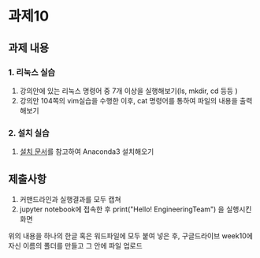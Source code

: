 # 과제10

## 과제 내용
### 1. 리눅스 실습
1. 강의안에 있는 리눅스 명령어 중 7개 이상을 실행해보기(ls, mkdir, cd 등등 )
2. 강의안 104쪽의 vim실습을 수행한 이후, cat 명령어를 통하여 파일의 내용을 출력해보기  

### 2. 설치 실습
1. [설치 문서](https://github.com/YBIGTA/EngineeringTeam/wiki/01.-%EC%9D%B8%EC%8A%A4%ED%84%B4%EC%8A%A4-%EC%83%9D%EC%84%B1-%EB%B0%8F--Python-%EA%B0%9C%EB%B0%9C-%ED%99%98%EA%B2%BD-%EA%B5%AC%EC%B6%95)를 참고하여 Anaconda3 설치해오기

## 제출사항
1. 커맨드라인과 실행결과를 모두 캡쳐
2. jupyter notebook에 접속한 후 print("Hello! EngineeringTeam") 을 실행시킨 화면

위의 내용을 하나의 한글 혹은 워드파일에 모두 붙여 넣은 후, 구글드라이브 week10에 자신 이름의 폴더를 만들고 그 안에 파일 업로드


